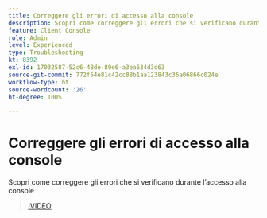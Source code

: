 ```yaml
---
title: Correggere gli errori di accesso alla console
description: Scopri come correggere gli errori che si verificano durante l’accesso alla console
feature: Client Console
role: Admin
level: Experienced
type: Troubleshooting
kt: 8392
exl-id: 17032587-52c6-48de-89e6-a3ea634d3d63
source-git-commit: 772f54e81c42cc88b1aa123843c36a06866c024e
workflow-type: ht
source-wordcount: '26'
ht-degree: 100%

---
```


# Correggere gli errori di accesso alla console

Scopri come correggere gli errori che si verificano durante l’accesso alla console

>[!VIDEO](https://video.tv.adobe.com/v/335896?quality=12)
